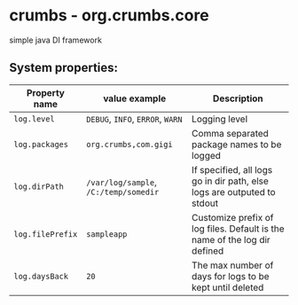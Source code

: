 # crumbs - org.crumbs.core
simple java DI framework

System properties:
-----------------

| Property name | value example | Description |
| ----------- | ------------- | ----------------|
| `log.level` | `DEBUG`, `INFO`, `ERROR`, `WARN` | Logging level
| `log.packages` | `org.crumbs,com.gigi`| Comma separated package names to be logged |
| `log.dirPath` | `/var/log/sample`, `/C:/temp/somedir`| If specified, all logs go in dir path, else logs are outputed to stdout |
| `log.filePrefix` | `sampleapp`| Customize prefix of log files. Default is the name of the log dir defined |
| `log.daysBack` | `20`| The max number of days for logs to be kept until deleted |